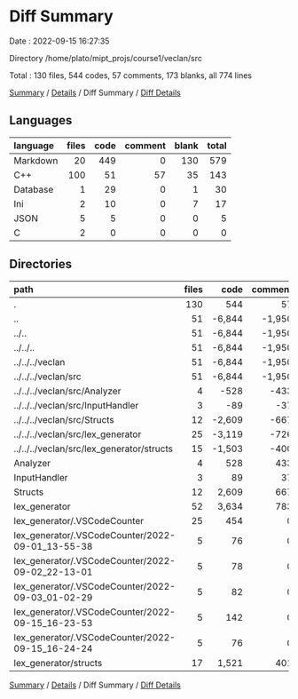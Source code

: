 # Diff Summary

Date : 2022-09-15 16:27:35

Directory /home/plato/mipt_projs/course1/veclan/src

Total : 130 files,  544 codes, 57 comments, 173 blanks, all 774 lines

[Summary](results.md) / [Details](details.md) / Diff Summary / [Diff Details](diff-details.md)

## Languages
| language | files | code | comment | blank | total |
| :--- | ---: | ---: | ---: | ---: | ---: |
| Markdown | 20 | 449 | 0 | 130 | 579 |
| C++ | 100 | 51 | 57 | 35 | 143 |
| Database | 1 | 29 | 0 | 1 | 30 |
| Ini | 2 | 10 | 0 | 7 | 17 |
| JSON | 5 | 5 | 0 | 0 | 5 |
| C | 2 | 0 | 0 | 0 | 0 |

## Directories
| path | files | code | comment | blank | total |
| :--- | ---: | ---: | ---: | ---: | ---: |
| . | 130 | 544 | 57 | 173 | 774 |
| .. | 51 | -6,844 | -1,950 | -3,236 | -12,030 |
| ../.. | 51 | -6,844 | -1,950 | -3,236 | -12,030 |
| ../../.. | 51 | -6,844 | -1,950 | -3,236 | -12,030 |
| ../../../veclan | 51 | -6,844 | -1,950 | -3,236 | -12,030 |
| ../../../veclan/src | 51 | -6,844 | -1,950 | -3,236 | -12,030 |
| ../../../veclan/src/Analyzer | 4 | -528 | -433 | -247 | -1,208 |
| ../../../veclan/src/InputHandler | 3 | -89 | -37 | -69 | -195 |
| ../../../veclan/src/Structs | 12 | -2,609 | -667 | -1,121 | -4,397 |
| ../../../veclan/src/lex_generator | 25 | -3,119 | -726 | -1,574 | -5,419 |
| ../../../veclan/src/lex_generator/structs | 15 | -1,503 | -400 | -798 | -2,701 |
| Analyzer | 4 | 528 | 433 | 247 | 1,208 |
| InputHandler | 3 | 89 | 37 | 69 | 195 |
| Structs | 12 | 2,609 | 667 | 1,121 | 4,397 |
| lex_generator | 52 | 3,634 | 783 | 1,746 | 6,163 |
| lex_generator/.VSCodeCounter | 25 | 454 | 0 | 130 | 584 |
| lex_generator/.VSCodeCounter/2022-09-01_13-55-38 | 5 | 76 | 0 | 26 | 102 |
| lex_generator/.VSCodeCounter/2022-09-02_22-13-01 | 5 | 78 | 0 | 26 | 104 |
| lex_generator/.VSCodeCounter/2022-09-03_01-02-29 | 5 | 82 | 0 | 26 | 108 |
| lex_generator/.VSCodeCounter/2022-09-15_16-23-53 | 5 | 142 | 0 | 26 | 168 |
| lex_generator/.VSCodeCounter/2022-09-15_16-24-24 | 5 | 76 | 0 | 26 | 102 |
| lex_generator/structs | 17 | 1,521 | 401 | 810 | 2,732 |

[Summary](results.md) / [Details](details.md) / Diff Summary / [Diff Details](diff-details.md)